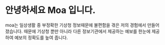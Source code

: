 # 안녕하세요 Moa 입니다.

moa는 일상생활 중 부정확한 기상청 정보때문에 불편함을 겪은 저의 경험에서 만들어 졌습니다.
때문에 기상청 뿐만 아니라 다른 정보기관에서 제공하는 예보를 한눈에 제공하여 예보의 정확도를 높여 줍니다.

